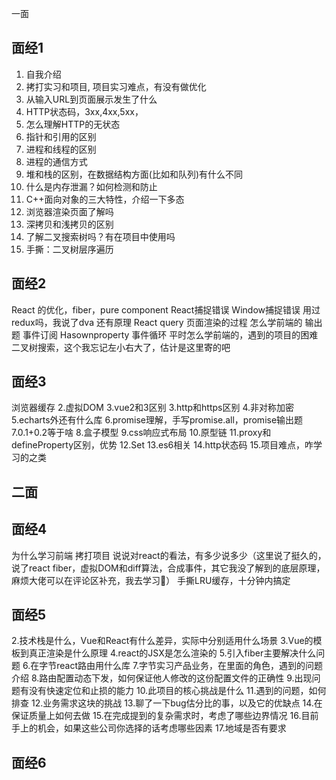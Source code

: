 一面
## 面经1
1. 自我介绍
2. 拷打实习和项目, 项目实习难点，有没有做优化
3. 从输入URL到页面展示发生了什么
4. HTTP状态码，3xx,4xx,5xx，
5. 怎么理解HTTP的无状态
6. 指针和引用的区别
7. 进程和线程的区别
8. 进程的通信方式
9. 堆和栈的区别，在数据结构方面(比如和队列)有什么不同
10. 什么是内存泄漏？如何检测和防止
11. C++面向对象的三大特性，介绍一下多态
12. 浏览器渲染页面了解吗
13. 深拷贝和浅拷贝的区别
14. 了解二叉搜索树吗？有在项目中使用吗
15. 手撕：二叉树层序遍历
## 面经2
React 的优化，fiber，pure component
React捕捉错误
Window捕捉错误
用过redux吗，我说了dva 还有原理
React query
页面渲染的过程
怎么学前端的
输出题
事件订阅
Hasownproperty
事件循环
平时怎么学前端的，遇到的项目的困难
二叉树搜索，这个我忘记左小右大了，估计是这里寄的吧
## 面经3
浏览器缓存
2.虚拟DOM
3.vue2和3区别
3.http和https区别
4.非对称加密
5.echarts外还有什么库
6.promise理解，手写promise.all，promise输出题
7.0.1+0.2等于啥
8.盒子模型
9.css响应式布局
10.原型链
11.proxy和defineProperty区别，优势
12.Set
13.es6相关
14.http状态码
15.项目难点，咋学习的之类
## 二面
## 面经4
为什么学习前端
拷打项目
说说对react的看法，有多少说多少（这里说了挺久的，说了react fiber，虚拟DOM和diff算法，合成事件，其它我没了解到的底层原理，麻烦大佬可以在评论区补充，我去学习🙋‍）
手撕LRU缓存，十分钟内搞定
## 面经5
2.技术栈是什么，Vue和React有什么差异，实际中分别适用什么场景
3.Vue的模板到真正渲染是什么原理
4.react的JSX是怎么渲染的
5.引入fiber主要解决什么问题
6.在字节react路由用什么库
7.字节实习产品业务，在里面的角色，遇到的问题介绍
8.路由配置动态下发，如何保证他人修改的这份配置文件的正确性
9.出现问题有没有快速定位和止损的能力
10.此项目的核心挑战是什么
11.遇到的问题，如何排查
12.业务需求这块的挑战
13.聊了一下bug估分比的事，以及它的优缺点
14.在保证质量上如何去做
15.在完成提到的复杂需求时，考虑了哪些边界情况
16.目前手上的机会，如果这些公司你选择的话考虑哪些因素
17.地域是否有要求
## 面经6